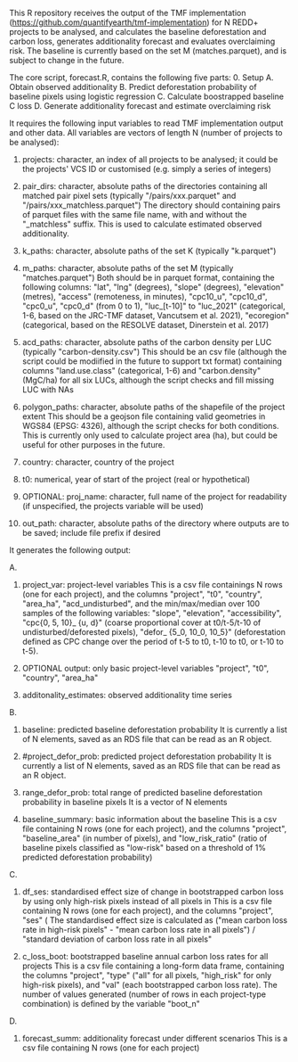 This R repository receives the output of the TMF implementation (https://github.com/quantifyearth/tmf-implementation) for N REDD+ projects to be analysed,
and calculates the baseline deforestation and carbon loss, generates additionality forecast and evaluates overclaiming risk. The baseline is currently based on the set M (matches.parquet), and is subject to change in the future.


The core script, forecast.R, contains the following five parts:
0. Setup
A. Obtain observed additionality
B. Predict deforestation probability of baseline pixels using logistic regression
C. Calculate boostrapped baseline C loss
D. Generate additionality forecast and estimate overclaiming risk


It requires the following input variables to read TMF implementation output and other data.
All variables are vectors of length N (number of projects to be analysed):

1. projects: character, an index of all projects to be analysed; it could be the projects' VCS ID or customised (e.g. simply a series of integers)

2. pair_dirs: character, absolute paths of the directories containing all matched pair pixel sets (typically "/pairs/xxx.parquet" and  "/pairs/xxx_matchless.parquet")
The directory should containing pairs of parquet files with the same file name, with and without the "_matchless" suffix.
This is used to calculate estimated observed additionality.

3. k_paths: character, absolute paths of the set K (typically "k.parquet")
4. m_paths: character, absolute paths of the set M (typically "matches.parquet")
Both should be in parquet format, containing the following columns:
"lat", "lng" (degrees), "slope" (degrees), "elevation" (metres), "access" (remoteness, in minutes), "cpc10_u", "cpc10_d", "cpc0_u", "cpc0_d" (from 0 to 1), "luc_[t-10]" to "luc_2021" (categorical, 1-6, based on the JRC-TMF dataset, Vancutsem et al. 2021), "ecoregion" (categorical, based on the RESOLVE dataset, Dinerstein et al. 2017)

5. acd_paths: character, absolute paths of the carbon density per LUC (typically "carbon-density.csv")
This should be an csv file (although the script could be modiified in the future to support txt format) containing columns "land.use.class" (categorical, 1-6) and "carbon.density" (MgC/ha) for all six LUCs, although the script checks and fill missing LUC with NAs

6. polygon_paths: character, absolute paths of the shapefile of the project extent
This should be a geojson file containing valid geometries in WGS84 (EPSG: 4326), although the script checks for both conditions.
This is currently only used to calculate project area (ha), but could be useful for other purposes in the future.

7. country: character, country of the project
8. t0: numerical, year of start of the project (real or hypothetical)
9. OPTIONAL: proj_name: character, full name of the project for readability (if unspecified, the projects variable will be used)
10. out_path: character, absolute paths of the directory where outputs are to be saved; include file prefix if desired


It generates the following output:

A.
1. project_var: project-level variables
This is a csv file containings N rows (one for each project), and the columns "project", "t0", "country", "area_ha", "acd_undisturbed", and the min/max/median over 100 samples of the following variables: "slope", "elevation", "accessibility", "cpc{0, 5, 10}_ {u, d}" (coarse proportional cover at t0/t-5/t-10 of undisturbed/deforested pixels), "defor_ {5_0, 10_0, 10_5}" (deforestation defined as CPC change over the period of t-5 to t0, t-10 to t0, or t-10 to t-5).

2. OPTIONAL output: only basic project-level variables "project", "t0", "country", "area_ha"

3. additonality_estimates: observed additionality time series

B.
1. baseline: predicted baseline deforestation probability
It is currently a list of N elements, saved as an RDS file that can be read as an R object.

2. #project_defor_prob: predicted project deforestation probability
It is currently a list of N elements, saved as an RDS file that can be read as an R object.

3. range_defor_prob: total range of predicted baseline deforestation probability in baseline pixels
It is a vector of N elements

4. baseline_summary: basic information about the baseline
This is a csv file containing N rows (one for each project), and the columns "project", "baseline_area" (in number of pixels), and "low_risk_ratio" (ratio of baseline pixels classified as "low-risk" based on a threshold of 1% predicted deforestation probability)

C.
1. df_ses: standardised effect size of change in bootstrapped carbon loss by using only high-risk pixels instead of all pixels in 
This is a csv file containing N rows (one for each project), and the columns "project", "ses" (
The standardised effect size is calculated as ("mean carbon loss rate in high-risk pixels" - "mean carbon loss rate in all pixels") / "standard deviation of carbon loss rate in all pixels"

2. c_loss_boot: bootstrapped baseline annual carbon loss rates for all projects
This is a csv file containing a long-form data frame, containing the columns "project", "type" ("all" for all pixels, "high_risk" for only high-risk pixels), and "val" (each bootstrapped carbon loss rate). The number of values generated (number of rows in each project-type combination) is defined by the variable "boot_n"

D.
1. forecast_summ: additionality forecast under different scenarios
This is a csv file containing N rows (one for each project)
